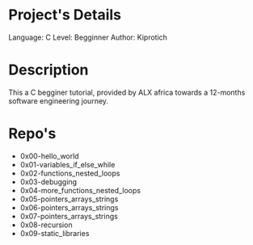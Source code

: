 # Project's Details
Language: C
Level: Begginner
Author: Kiprotich

# Description
This a C begginer tutorial, provided by ALX africa towards a 12-months software engineering journey.

# Repo's
- 0x00-hello_world
- 0x01-variables_if_else_while
- 0x02-functions_nested_loops
- 0x03-debugging
- 0x04-more_functions_nested_loops
- 0x05-pointers_arrays_strings
- 0x06-pointers_arrays_strings
- 0x07-pointers_arrays_strings
- 0x08-recursion
- 0x09-static_libraries
